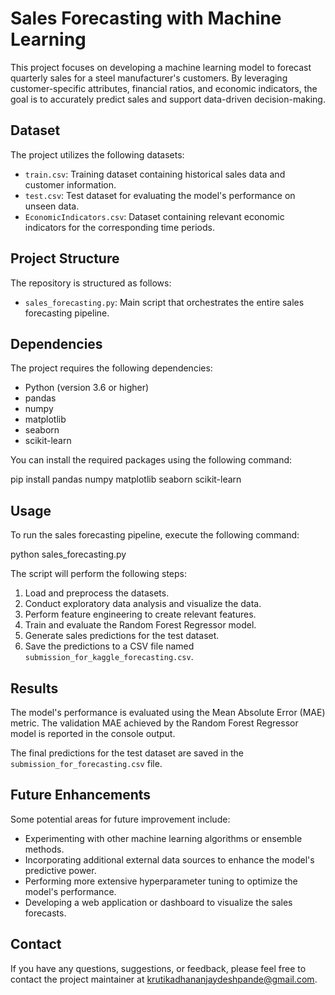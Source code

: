 # Sales Forecasting with Machine Learning

This project focuses on developing a machine learning model to forecast quarterly sales for a steel manufacturer's customers. By leveraging customer-specific attributes, financial ratios, and economic indicators, the goal is to accurately predict sales and support data-driven decision-making.

## Dataset

The project utilizes the following datasets:

- `train.csv`: Training dataset containing historical sales data and customer information.
- `test.csv`: Test dataset for evaluating the model's performance on unseen data.
- `EconomicIndicators.csv`: Dataset containing relevant economic indicators for the corresponding time periods.

## Project Structure

The repository is structured as follows:

- `sales_forecasting.py`: Main script that orchestrates the entire sales forecasting pipeline.

## Dependencies

The project requires the following dependencies:

- Python (version 3.6 or higher)
- pandas
- numpy
- matplotlib
- seaborn
- scikit-learn

You can install the required packages using the following command:

pip install pandas numpy matplotlib seaborn scikit-learn

## Usage

To run the sales forecasting pipeline, execute the following command:

python sales_forecasting.py

The script will perform the following steps:

1. Load and preprocess the datasets.
2. Conduct exploratory data analysis and visualize the data.
3. Perform feature engineering to create relevant features.
4. Train and evaluate the Random Forest Regressor model.
5. Generate sales predictions for the test dataset.
6. Save the predictions to a CSV file named `submission_for_kaggle_forecasting.csv`.

## Results

The model's performance is evaluated using the Mean Absolute Error (MAE) metric. The validation MAE achieved by the Random Forest Regressor model is reported in the console output.

The final predictions for the test dataset are saved in the `submission_for_forecasting.csv` file.

## Future Enhancements

Some potential areas for future improvement include:

- Experimenting with other machine learning algorithms or ensemble methods.
- Incorporating additional external data sources to enhance the model's predictive power.
- Performing more extensive hyperparameter tuning to optimize the model's performance.
- Developing a web application or dashboard to visualize the sales forecasts.

## Contact

If you have any questions, suggestions, or feedback, please feel free to contact the project maintainer at [krutikadhananjaydeshpande@gmail.com](mailto:krutikadhananjaydeshpande@gmail.com).
